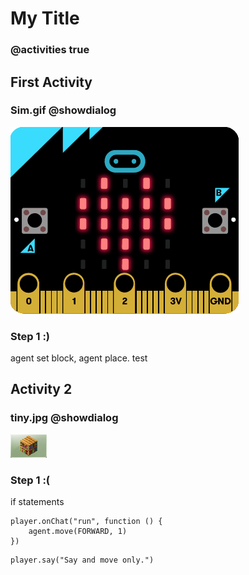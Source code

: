 # My Title

### @activities true

## First Activity

### Sim.gif @showdialog

![some text](/docs/static/sim.gif)

### Step 1 :)

agent set block, agent place. test 

## Activity 2

### tiny.jpg @showdialog

![minecraft icon](/docs/static/tiny.jpg)

### Step 1 :(

if statements

```ghost
player.onChat("run", function () {
    agent.move(FORWARD, 1)
})
```
```template
player.say("Say and move only.")
```
